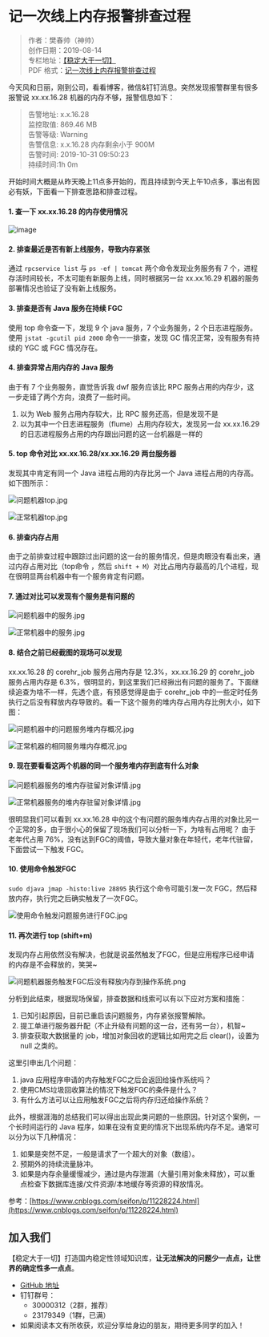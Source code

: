 # 记一次线上内存报警排查过程

> 作者：樊春帅（神帅）  
> 创作日期：2019-08-14  
> 专栏地址：[【稳定大于一切】](https://github.com/StabilityMan/StabilityGuide)  
> PDF 格式：[记一次线上内存报警排查过程](https://github.com/StabilityMan/StabilityGuide/blob/master/docs/diagnosis/system/memory/case/pdf/记一次线上内存报警排查过程.pdf)

今天风和日丽，刚到公司，看看博客，微信&钉钉消息。突然发现报警群里有很多报警说 xx.xx.16.28 机器的内存不够，报警信息如下：

> [故障]: 集团线上-xx中心-xx部-研发部-HR和工作台  
告警地址: x.x.16.28  
监控取值: 869.46 MB  
告警等级: Warning  
告警信息: x.x.16.28 内存剩余小于 900M  
告警时间: 2019-10-31 09:50:23  
持续时间:1h 0m  

开始时间大概是从昨天晚上11点多开始的，而且持续到今天上午10点多，事出有因必有妖，下面看一下排查思路和排查过程。

#### 1. 查一下 xx.xx.16.28 的内存使用情况
![image](image/问题机器内存.jpg) 

#### 2. 排查最近是否有新上线服务，导致内存紧张
通过 `rpcservice list` 与 `ps -ef | tomcat` 两个命令发现业务服务有 7 个，进程存活时间较长，不太可能有新服务上线，同时根据另一台 xx.xx.16.29 机器的服务部署情况也验证了没有新上线服务。 

#### 3. 排查是否有 Java 服务在持续 FGC
使用 top 命令查一下，发现 9 个 java 服务，7 个业务服务，2 个日志进程服务。使用 `jstat -gcutil pid 2000` 命令一一排查，发现 GC 情况正常，没有服务有持续的 YGC 或 FGC 情况存在。

#### 4. 排查异常占用内存的 Java 服务
由于有 7 个业务服务，直觉告诉我 dwf 服务应该比 RPC 服务占用的内存少，这一步走错了两个方向，浪费了一些时间。
 
1. 以为 Web 服务占用内存较大，比 RPC 服务还高，但是发现不是
2. 以为其中一个日志进程服务（flume）占用内存较大，发现另一台 xx.xx.16.29 的日志进程服务占用的内存跟出问题的这一台机器是一样的

#### 5. top 命令对比 xx.xx.16.28/xx.xx.16.29 两台服务器
发现其中肯定有同一个 Java 进程占用的内存比另一个 Java 进程占用的内存高。如下图所示：

![问题机器top.jpg](image/问题机器top.jpg)

![正常机器top.jpg](image/正常机器top.jpg)

#### 6. 排查内存占用
由于之前排查过程中跟踪过出问题的这一台的服务情况，但是肉眼没有看出来，通过内存占用对比（top命令 ，然后 `shift + M`）对比占用内存最高的几个进程，现在很明显两台机器中有一个服务肯定有问题。

#### 7. 通过对比可以发现有个服务是有问题的

![问题机器中的服务.jpg](image/问题机器中的服务.jpg)

![正常机器中的服务.jpg](image/正常机器中的服务.jpg)

#### 8. 结合之前已经截图的现场可以发现
xx.xx.16.28 的 corehr_job 服务占用内存是 12.3%，xx.xx.16.29 的 corehr_job 服务占用内存是 6.3%，很明显的，到这里我们已经揪出有问题的服务了。下面继续追查为啥不一样，先透个底，有预感觉得是由于 corehr_job 中的一些定时任务执行之后没有释放内存导致的。看一下这个服务的堆内存占用内存比例大小，如下图：

![问题机器中的问题服务堆内存概况.jpg](image/问题机器中的问题服务堆内存概况.jpg)

![正常机器的相同服务堆内存概况.jpg](image/正常机器的相同服务堆内存概况.jpg)

#### 9. 现在要看看这两个机器的同一个服务堆内存到底有什么对象

![问题机器服务的堆内存驻留对象详情.jpg](image/问题机器服务的堆内存驻留对象详情.jpg)

![正常机器服务的堆内存驻留对象详情.jpg](image/正常机器服务的堆内存驻留对象详情.jpg)

很明显我们可以看到 xx.xx.16.28 中的这个有问题的服务堆内存占用的对象比另一个正常的多，由于很小心的保留了现场我们可以分析一下，为啥有占用呢？
由于老年代占用 76%，没有达到FGC的阈值，导致大量对象在年轻代，老年代驻留，下面尝试一下触发 FGC。

#### 10. 使用命令触发FGC
`sudo djava jmap -histo:live 28895` 执行这个命令可能引发一次 FGC，然后释放内存，执行完之后确实触发了一次FGC。

![使用命令触发问题服务进行FGC.jpg](image/使用命令触发问题服务进行FGC.jpg)

#### 11. 再次进行 top (shift+m)
发现内存占用依然没有解决，也就是说虽然触发了FGC，但是应用程序已经申请的内存是不会释放的，笑哭~

![问题机器服务触发FGC后没有释放内存到操作系统.png](image/问题机器服务触发FGC后没有释放内存到操作系统.png)

分析到此结束，根据现场保留，排查数据和线索可以有以下应对方案和措施：

1. 已知引起原因，目前已重启该问题服务，内存紧张报警解除。
2. 提工单进行服务器升配（不止升级有问题的这一台，还有另一台），机智~
3. 排查获取大数据量的 job，增加对象回收的逻辑比如用完之后 clear()，设置为 null 之类的。

这里引申出几个问题：

1. java 应用程序申请的内存触发FGC之后会返回给操作系统吗？
2. 使用CMS垃圾回收算法的情况下触发FGC的条件是什么？
3. 有什么方法可以让应用触发FGC之后将内存归还给操作系统？

此外，根据涯海的总结我们可以得出出现此类问题的一些原因。针对这个案例，一个长时间运行的 Java 程序，如果在没有变更的情况下出现系统内存不足。通常可以分为以下几种情况：

1. 如果是突然不足，一般是请求了一个超大的对象（数组）。
2. 预期外的持续流量脉冲。
3. 如果是内存余量缓慢减少，通过是内存泄漏（大量引用对象未释放），可以重点检查下数据库连接/文件资源/本地缓存等资源的释放情况。


参考：[https://www.cnblogs.com/seifon/p/11228224.html](https://www.cnblogs.com/seifon/p/11228224.html)


## 加入我们
【稳定大于一切】打造国内稳定性领域知识库，**让无法解决的问题少一点点，让世界的确定性多一点点**。

* [GitHub 地址](https://github.com/StabilityMan/StabilityGuide)
* 钉钉群号：
	* 30000312（2群，推荐）
	* 23179349（1群，已满）
* 如果阅读本文有所收获，欢迎分享给身边的朋友，期待更多同学的加入！


